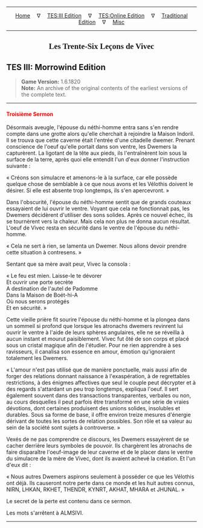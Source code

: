 
---

<!-- Jekyll Page Links -->

<center>
<a href="../../../../index.html">Home</a>
&emsp;&nabla;&emsp;
<a href="../../../index-tes3.html">TES:III Edition</a>
&emsp;&nabla;&emsp;
<a href="../../../index-teso.html">TES:Online Edition</a>
&emsp;&nabla;&emsp;
<a href="../../../index-traditional.html">Traditional Edition</a>
&emsp;&nabla;&emsp;
<a href="../../../index-misc.html">Misc</a>
</center>

<!-- Markdown Body Below: -->

---

<center>
<h2><span style="font-family:Georgia">Les Trente-Six Leçons de Vivec</span></h2>
</center>

## TES III: Morrowind Edition

> __Game Version:__ 1.6.1820\
> __Note:__ An archive of the original contents of the earliest versions of the complete text.

---

#### <span style="color:red">Troisième Sermon</span>

Désormais aveugle, l'épouse du néthi-homme entra sans s'en rendre compte dans une grotte alors qu'elle cherchait à rejoindre la Maison Indoril. Il se trouva que cette caverne était l'entrée d'une citadelle dwemer. Prenant conscience de l'oeuf qu'elle portait dans son ventre, les Dwemers la capturèrent. La ligotant de la tête aux pieds, ils l'entraînèrent loin sous la surface de la terre, après quoi elle entendit l'un d'eux donner l'instruction suivante :

« Créons son simulacre et amenons-le à la surface, car elle possède quelque chose de semblable à ce que nous avons et les Vélothis doivent le désirer. Si elle est absente trop longtemps, ils s'en apercevront. »

Dans l'obscurité, l'épouse du néthi-homme sentit que de grands couteaux essayaient de lui ouvrir le ventre. Voyant que cela ne fonctionnait pas, les Dwemers décidèrent d'utiliser des sons solides. Après ce nouvel échec, ils se tournèrent vers la chaleur. Mais cela non plus ne donna aucun résultat. L'oeuf de Vivec resta en sécurité dans le ventre de l'épouse du néthi-homme.

« Cela ne sert à rien, se lamenta un Dwemer. Nous allons devoir prendre cette situation à contresens. »

Sentant que sa mère avait peur, Vivec la consola :

« Le feu est mien. Laisse-le te dévorer\
Et ouvrir une porte secrète\
A destination de l'autel de Padomme\
Dans la Maison de Boét-hi-A\
Où nous serons protégés\
Et en sécurité. »

Cette vieille prière fit sourire l'épouse du néthi-homme et la plongea dans un sommeil si profond que lorsque les atronachs dwemers revinrent lui ouvrir le ventre à l'aide de leurs sphères angulaires, elle ne se réveilla à aucun instant et mourut paisiblement. Vivec fut ôté de son corps et placé sous un cristal magique afin de l'étudier. Pour ne rien apprendre à ses ravisseurs, il canalisa son essence en amour, émotion qu'ignoraient totalement les Dwemers.

« L'amour n'est pas utilisé que de manière ponctuelle, mais aussi afin de forger des relations donnant naissance à l'exaspération, à de regrettables restrictions, à des énigmes affectives que seul le couple peut décrypter et à des regards s'attardant un peu trop longtemps, expliqua l'oeuf. Il sert également souvent dans des transactions transparentes, verbales ou non, au cours desquelles il peut parfois être transformé en une série de vraies dévotions, dont certaines produisent des unions solides, insolubles et durables. Sous sa forme de base, il offre environ treize mesures d'énergie dérivant de toutes les sortes de relation possibles. Son rôle et sa valeur au sein de la société sont sujets à controverse. »

Vexés de ne pas comprendre ce discours, les Dwemers essayèrent de se cacher derrière leurs symboles de pouvoir. Ils chargèrent les atronachs de faire disparaître l'oeuf-image de leur caverne et de le placer dans le ventre du simulacre de la mère de Vivec, dont ils avaient achevé la création. Et l'un d'eux dit :

« Nous autres Dwemers aspirons seulement à posséder ce que les Vélothis ont déjà. Ils causeront notre perte dans ce monde et les huit autres connus, NIRN, LHKAN, RKHET, THENDR, KYNRT, AKHAT, MHARA et JHUNAL. »

Le secret de la perte est contenu dans ce sermon.

Les mots s'arrêtent à ALMSIVI.

---

